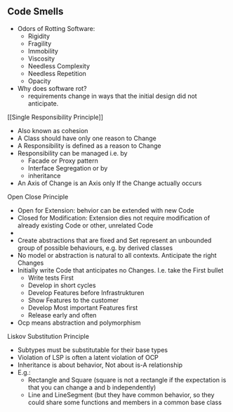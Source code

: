 
## Code Smells



* Odors of Rotting Software:
    * Rigidity
    * Fragility
    * Immobility
    * Viscosity
    * Needless Complexity
    * Needless Repetition
    * Opacity
* Why does software rot?
    * requirements change in ways that the initial design did not anticipate.

[[Single Responsibility Principle]]
* Also known as cohesion
* A Class should have only one reason to Change
* A Responsibility is defined as a reason to Change
* Responsibility can be managed i.e. by 
    * Facade or Proxy pattern
    * Interface Segregation or by 
    * inheritance
* An Axis of Change is an Axis only If the Change actually occurs

Open Close Principle



* Open for Extension: behvior can be extended with new Code
* Closed for Modification: Extension dies not require modification of already existing Code or other, unrelated Code
*  
* Create abstractions that are fixed and Set represent an unbounded group of possible behaviours, e.g. by derived classes
* No model or abstraction is natural to all contexts. Anticipate the right Changes
* Initially write Code that anticipates no Changes. I.e. take the First bullet
    * Write tests First
    * Develop in short cycles
    * Develop Features before Infrastrukturen
    * Show Features to the customer
    * Develop Most important Features first
    * Release early and often
* Ocp means abstraction and polymorphism

Liskov Substitution Principle



* Subtypes must be substitutable for their base types
* Violation of LSP is often a latent violation of OCP
* Inheritance is about behavior, Not about is-A relationship
* E.g.:
    * Rectangle and Square (square is not a rectangle if the expectation is that you can change a and b independently)
    * Line and LineSegment (but they have common behavior, so they could share some functions and members in a common base class